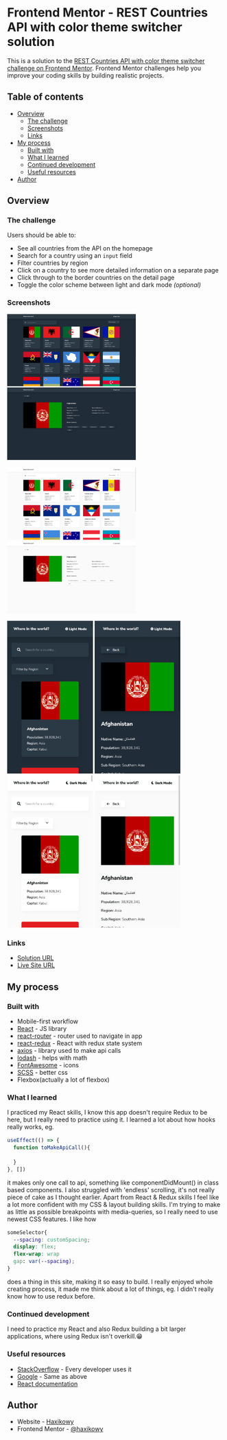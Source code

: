 # Frontend Mentor - REST Countries API with color theme switcher solution

This is a solution to the [REST Countries API with color theme switcher challenge on Frontend Mentor](https://www.frontendmentor.io/challenges/rest-countries-api-with-color-theme-switcher-5cacc469fec04111f7b848ca). Frontend Mentor challenges help you improve your coding skills by building realistic projects. 

## Table of contents

- [Overview](#overview)
  - [The challenge](#the-challenge)
  - [Screenshots](#screenshots)
  - [Links](#links)
- [My process](#my-process)
  - [Built with](#built-with)
  - [What I learned](#what-i-learned)
  - [Continued development](#continued-development)
  - [Useful resources](#useful-resources)
- [Author](#author)

## Overview

### The challenge

Users should be able to:

- See all countries from the API on the homepage
- Search for a country using an `input` field
- Filter countries by region
- Click on a country to see more detailed information on a separate page
- Click through to the border countries on the detail page
- Toggle the color scheme between light and dark mode *(optional)*

### Screenshots

<img src="./screenshots/desktop-main-dark.png" width="300"/> <img src="./screenshots/desktop-details-dark.png" width="300"/>

<img src="./screenshots/desktop-main-light.png" width="300"/> <img src="./screenshots/desktop-details-light.png" width="300"/>

<img src="./screenshots/mobile-main-dark.png" width="200"/> <img src="./screenshots/mobile-details-dark.png" width="200"/> <img src="./screenshots/mobile-main-light.png" width="200"/> <img src="./screenshots/mobile-details-light.png" width="200"/>

### Links

- [Solution URL](https://github.com/Haxikowy/fem-rest-api-countries)
- [Live Site URL](https://haxikowy.github.io/fem-rest-api-countries/#/)

## My process

### Built with

- Mobile-first workflow
- [React](https://reactjs.org/) - JS library
- [react-router](https://reactrouter.com/) - router used to navigate in app
- [react-redux](https://react-redux.js.org/) - React with redux state system
- [axios](https://github.com/axios/axios) - library used to make api calls
- [lodash](https://lodash.com/) - helps with math
- [FontAwesome](https://fontawesome.com/) - icons
- [SCSS](https://sass-lang.com/) - better css
- Flexbox(actually a lot of flexbox)

### What I learned

I practiced my React skills, I know this app doesn't require Redux to be here, but I really need to practice using it. I learned a lot about how hooks really works, eg. 
```js
useEffect(() => {
  function toMakeApiCall(){

  }  
}, [])
```
it makes only one call to api, something like componentDidMount() in class based components. I also struggled with 'endless' scrolling, it's not really piece of cake as I thought earlier. Apart from React & Redux skills I feel like a lot more confident with my CSS & layout building skills. I'm trying to make as little as possible breakpoints with media-queries, so I really need to use newest CSS features. I like how
```css
someSelector{
  --spacing: customSpacing;
  display: flex;
  flex-wrap: wrap
  gap: var(--spacing);
}
```
does a thing in this site, making it so easy to build. I really enjoyed whole creating process, it made me think about a lot of things, eg. I didn't really know how to use redux before.

### Continued development

I need to practice my React and also Redux building a bit larger applications, where using Redux isn't overkill.😁

### Useful resources

- [StackOverflow](https://stackoverflow.com/) - Every developer uses it
- [Google](https://google.com/) - Same as above
- [React documentation](https://pl.reactjs.org/)

## Author

- Website - [Haxikowy](https://github.com/Haxikowy)
- Frontend Mentor - [@haxikowy](https://www.frontendmentor.io/profile/haxikowy)
